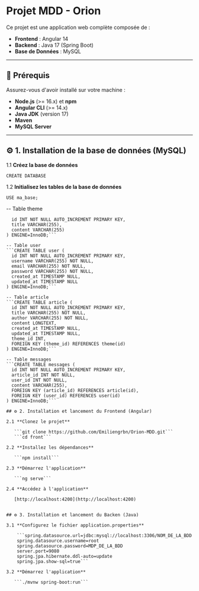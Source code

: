 # Projet MDD - Orion

Ce projet est une application web complète composée de :
- **Frontend** : Angular 14
- **Backend** : Java 17 (Spring Boot)
- **Base de Données** : MySQL

---

## 📂 Prérequis

Assurez-vous d'avoir installé sur votre machine :
- **Node.js** (>= 16.x) et **npm**
- **Angular CLI** (>= 14.x)
- **Java JDK** (version 17)
- **Maven**
- **MySQL Server**

---

## ⚙️ 1. Installation de la base de données (MySQL)

1.1 **Créez la base de données**

   ```CREATE DATABASE```

1.2 **Initialisez les tables de la base de données**

```USE ma_base;```

-- Table theme
```CREATE TABLE theme (
  id INT NOT NULL AUTO_INCREMENT PRIMARY KEY,
  title VARCHAR(255),
  content VARCHAR(255)
) ENGINE=InnoDB;```

-- Table user
```CREATE TABLE user (
  id INT NOT NULL AUTO_INCREMENT PRIMARY KEY,
  username VARCHAR(255) NOT NULL,
  email VARCHAR(255) NOT NULL,
  password VARCHAR(255) NOT NULL,
  created_at TIMESTAMP NULL,
  updated_at TIMESTAMP NULL
) ENGINE=InnoDB;```

-- Table article
```CREATE TABLE article (
  id INT NOT NULL AUTO_INCREMENT PRIMARY KEY,
  title VARCHAR(255) NOT NULL,
  author VARCHAR(255) NOT NULL,
  content LONGTEXT,
  created_at TIMESTAMP NULL,
  updated_at TIMESTAMP NULL,
  theme_id INT,
  FOREIGN KEY (theme_id) REFERENCES theme(id)
) ENGINE=InnoDB;```

-- Table messages
```CREATE TABLE messages (
  id INT NOT NULL AUTO_INCREMENT PRIMARY KEY,
  article_id INT NOT NULL,
  user_id INT NOT NULL,
  content VARCHAR(255),
  FOREIGN KEY (article_id) REFERENCES article(id),
  FOREIGN KEY (user_id) REFERENCES user(id)
) ENGINE=InnoDB;```

## ⚙️ 2. Installation et lancement du Frontend (Angular)

2.1 **Clonez le projet**

   ```git clone https://github.com/Emiliengrbn/Orion-MDD.git```
   ```cd front```

2.2 **Installez les dépendances**

   ```npm install```

2.3 **Démarrez l'application**

   ```ng serve```

2.4 **Accédez à l'application**

   [http://localhost:4200](http://localhost:4200)
   

## ⚙️ 3. Installation et lancement du Backen (Java)

3.1 **Configurez le fichier application.properties**

    ```spring.datasource.url=jdbc:mysql://localhost:3306/NOM_DE_LA_BDD
    spring.datasource.username=root
    spring.datasource.password=MDP_DE_LA_BDD
    server.port=9080
    spring.jpa.hibernate.ddl-auto=update
    spring.jpa.show-sql=true```

3.2 **Démarrez l'application**

   ```./mvnw spring-boot:run```
